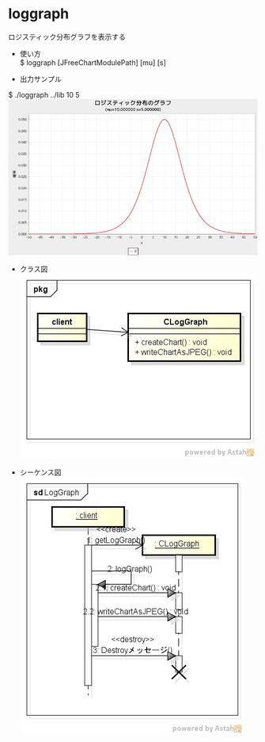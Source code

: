 loggraph
========
ロジスティック分布グラフを表示する

* 使い方  
$ loggraph [JFreeChartModulePath] [mu] [s]

* 出力サンプル  

$ ./loggraph ../lib 	10 5  
![loggraph](images/logGraph.jpg)

* クラス図  
![loggraph](images/pkgLogGraph.jpg)

* シーケンス図  
![loggraph](images/sdLogGraph.jpg)

